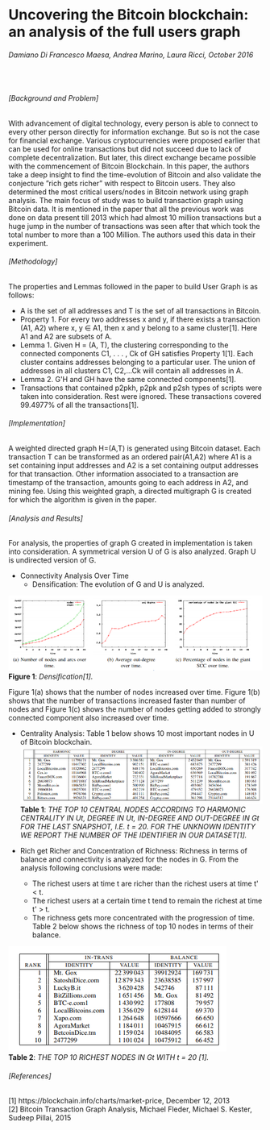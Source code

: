 # Uncovering the Bitcoin blockchain: an analysis of the full users graph
<h6> Damiano Di Francesco Maesa, Andrea Marino, Laura Ricci,  October 2016 </h6> <br>

<h6>[Background and Problem]</h6> 
With advancement of digital technology, every person is able to connect to every other person directly for information exchange. But so is not the case for financial exchange. Various cryptocurrencies were proposed earlier that can be used for online transactions but did not succeed due to lack of complete decentralization. But later, this direct exchange became possible with the commencement of Bitcoin Blockchain. In this paper, the authors take a deep insight to find the time-evolution of Bitcoin and also validate the conjecture ”rich gets richer” with respect to Bitcoin users. They also determined the most critical users/nodes in Bitcoin network using graph analysis. The main focus of study was to build transaction graph using Bitcoin data. It is mentioned in the paper that all the previous work was done on data present till 2013 which had almost 10 million transactions but a huge jump in the number of transactions was seen after that which took the total number to more than a 100 Million. The authors used this data in their experiment.


<h6>[Methodology]</h6> 
The properties and Lemmas followed in the paper to build User Graph is as follows:

 * A is the set of all addresses and T is the set of all transactions in Bitcoin.
 * Property 1. For every two addresses x and y, if there exists a transaction (A1, A2) where x, y ∈ A1, then x and y belong to a same cluster[1]. Here A1 and A2 are subsets of A.
 * Lemma 1. Given H = (A, T), the clustering corresponding to the connected components C1, . . . , Ck of GH satisfies Property 1[1]. Each cluster contains addresses belonging to a particular user. The union of addresses in all clusters C1, C2,...Ck will contain all addresses in A.
 * Lemma 2. G'H and GH have the same connected components[1].
 * Transactions that contained p2pkh, p2pk and p2sh types of scripts were taken into consideration. Rest were ignored. These transactions covered 99.4977% of all the transactions[1]. 


<h6>[Implementation]</h6> 
A weighted directed graph H=(A,T) is generated using Bitcoin dataset. Each transaction T can be transformed as an ordered pair(A1,A2) where A1 is a set containing input addresses and A2 is a set containing output addresses for that transaction. Other information associated to a transaction are timestamp of the transaction, amounts going to each address in A2, and mining fee. Using this weighted graph, a directed multigraph G is created for which the algorithm is given in the paper. 
 
 <h6>[Analysis and Results]</h6>
 For analysis, the properties of graph G created in implementation is taken into consideration. A symmetrical version U of G is also analyzed. Graph U is undirected version of    G.
 
* Connectivity Analysis Over Time
  * Densification: The evolution of G and U is analyzed.


 
 
 ![Image of Densification](pics/Densification.PNG)<br>
 <b>Figure 1</b>: <i>Densification[1].</i> <br>

Figure 1(a) shows that the number of nodes increased over time. Figure 1(b) shows that the number of transactions increased faster than number of nodes and Figure 1(c) shows the number of nodes getting added to strongly connected component also increased over time. 

     
 * Centrality Analysis: Table 1 below shows 10 most important nodes in U of Bitcoin blockchain.
  ![Image of CentralityTable](pics/CentralityTable.PNG)<br>
  <b>Table 1</b>: <i>THE TOP 10 CENTRAL NODES ACCORDING TO HARMONIC CENTRALITY IN Ut, DEGREE IN Ut, IN-DEGREE AND OUT-DEGREE IN Gt FOR THE LAST SNAPSHOT, I.E. t = 20. FOR THE UNKNOWN IDENTITY WE REPORT THE NUMBER OF THE IDENTIFIER IN OUR DATASET[1].</i> <br>
  
 * Rich get Richer and Concentration of Richness: Richness in terms of balance and connectivity is analyzed for the nodes in G. From the analysis following conclusions were made:
   * The richest users at time t are richer than the richest users at time t' < t.
   * The richest users at a certain time t tend to remain the richest at time t' > t.
   * The richness gets more concentrated with the progression of time.
Table 2 below shows the richness of top 10 nodes in terms of their balance.

 ![Image of ConnectivityRichness](pics/ConnectivityRichness.PNG)<br>
 <b>Table 2</b>: <i>THE TOP 10 RICHEST NODES IN Gt WITH t = 20 [1].</i> <br>

<h6>[References]</h6>
[1] https://blockchain.info/charts/market-price, December 12, 2013<br>
[2] Bitcoin Transaction Graph Analysis, Michael Fleder, Michael S. Kester, Sudeep Pillai, 2015

